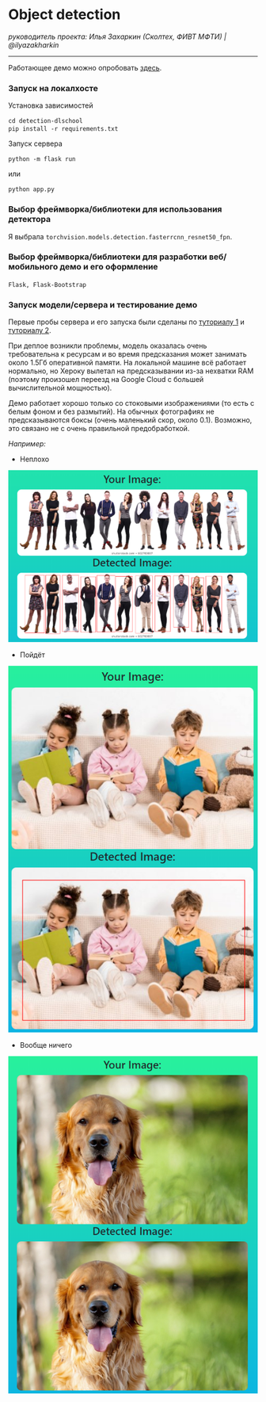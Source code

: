 # Object detection

*руководитель проекта: Илья Захаркин (Сколтех, ФИВТ МФТИ) | @ilyazakharkin*

---

Работающее демо можно опробовать [здесь](http://34.105.245.162/).

### Запуск на локалхосте

Установка зависимостей

```
cd detection-dlschool
pip install -r requirements.txt
```

Запуск сервера

```
python -m flask run
```

или

```
python app.py
```

### Выбор фреймворка/библиотеки для использования детектора

Я выбрала `torchvision.models.detection.fasterrcnn_resnet50_fpn`.

### Выбор фреймворка/библиотеки для разработки веб/мобильного демо и его оформление

`Flask, Flask-Bootstrap`

### Запуск модели/сервера и тестирование демо

Первые пробы сервера и его запуска были сделаны по [туториалу 1](https://pytorch.org/tutorials/intermediate/flask_rest_api_tutorial.html) и [туториалу 2](https://github.com/avinassh/pytorch-flask-api-heroku).

При деплое возникли проблемы, модель оказалась очень требовательна к ресурсам и во время предсказания может занимать около 1.5Гб оперативной памяти. На локальной машине всё работает нормально, но Хероку вылетал на предсказывании из-за нехватки RAM (поэтому произошел переезд на Google Cloud с большей вычислительной мощностью).
 
Демо работает хорошо только со стоковыми изображениями (то есть с белым фоном и без размытий). На обычных фотографиях не предсказываются боксы (очень маленький скор, около 0.1). Возможно, это связано не с очень правильной предобработкой.

*Например:*

+ Неплохо

![group_of_people](./test_pictures/group_of_people.png)

+ Пойдёт

![group_of_people](./test_pictures/children.png)

+ Вообще ничего

![group_of_people](./test_pictures/cute_doge.png)
